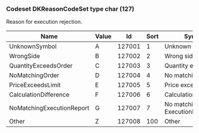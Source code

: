 ### Codeset DKReasonCodeSet type char (127)

Reason for execution rejection.

| Name                      | Value | Id     | Sort | Synopsis                          |
|---------------------------|-------|--------|------|-----------------------------------|
| UnknownSymbol             | A     | 127001 | 1    | Unknown security                  |
| WrongSide                 | B     | 127002 | 2    | Wrong side                        |
| QuantityExceedsOrder      | C     | 127003 | 3    | Quantity exceeds order            |
| NoMatchingOrder           | D     | 127004 | 4    | No matching order                 |
| PriceExceedsLimit         | E     | 127005 | 5    | Price exceeds limit               |
| CalculationDifference     | F     | 127006 | 6    | Calculation difference            |
| NoMatchingExecutionReport | G     | 127007 | 7    | No matching ExecutionReport(35=8) |
| Other                     | Z     | 127008 | 100  | Other                             |

